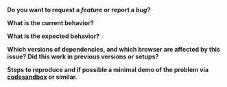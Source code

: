 **Do you want to request a *feature* or report a *bug*?**  


**What is the current behavior?**


**What is the expected behavior?**


**Which versions of dependencies, and which browser are affected by this issue? Did this work in previous versions or setups?**


**Steps to reproduce and if possible a minimal demo of the problem via [codesandbox](https://codesandbox.io/) or similar.**
